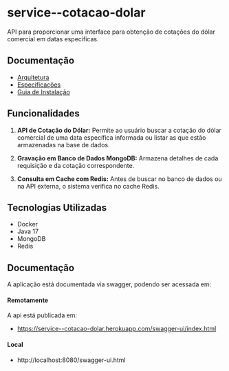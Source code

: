 # service--cotacao-dolar

API para proporcionar uma interface para obtenção de cotações do dólar comercial em datas específicas.

## Documentação
- [Arquitetura](docs/architecture.md)
- [Especificações](docs/specifications.md)
- [Guia de Instalação](docs/installation_guide.md)

## Funcionalidades

1. **API de Cotação do Dólar:** Permite ao usuário buscar a cotação do dólar comercial de uma data específica informada ou listar as que estão armazenadas na base de dados.

2. **Gravação em Banco de Dados MongoDB:** Armazena detalhes de cada requisição e da cotação correspondente.

3. **Consulta em Cache com Redis:** Antes de buscar no banco de dados ou na API externa, o sistema verifica no cache Redis.

## Tecnologias Utilizadas

- Docker
- Java 17
- MongoDB
- Redis

## Documentação
A aplicação está documentada via swagger, podendo ser acessada em:

#### Remotamente
A api está publicada em:
- https://service--cotacao-dolar.herokuapp.com/swagger-ui/index.html


#### Local
- http://localhost:8080/swagger-ui.html
